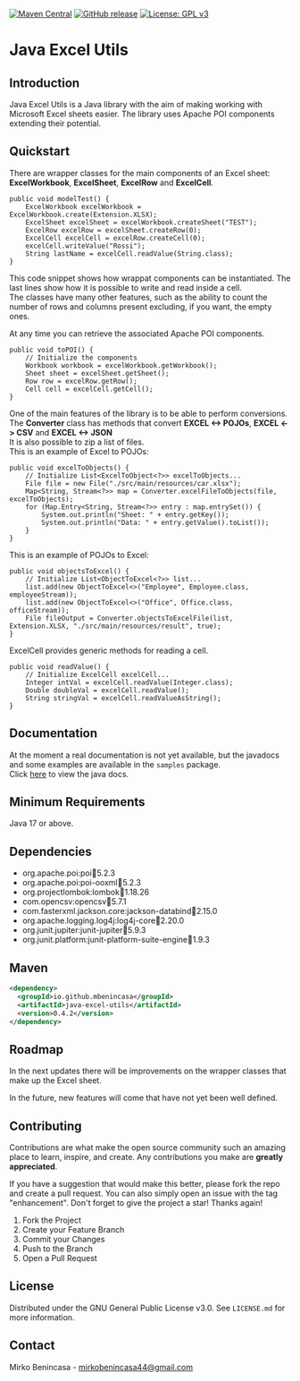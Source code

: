 [![Maven Central](https://img.shields.io/maven-central/v/io.github.mbenincasa/java-excel-utils.svg?label=Maven%20Central)](https://search.maven.org/search?q=g:%22io.github.mbenincasa%22%20AND%20a:%22java-excel-utils%22)
[![GitHub release](https://img.shields.io/github/release/MBenincasa/java-excel-utils)](https://github.com/MBenincasa/java-excel-utils/releases/)
[![License: GPL v3](https://img.shields.io/badge/License-GPLv3-blue.svg)](https://www.gnu.org/licenses/gpl-3.0)

# Java Excel Utils

## Introduction
Java Excel Utils is a Java library with the aim of making working with Microsoft Excel sheets easier. The library uses Apache POI components extending their potential.<br>

## Quickstart
There are wrapper classes for the main components of an Excel sheet: **ExcelWorkbook**, **ExcelSheet**, **ExcelRow** and **ExcelCell**.
```
public void modelTest() {
    ExcelWorkbook excelWorkbook = ExcelWorkbook.create(Extension.XLSX);
    ExcelSheet excelSheet = excelWorkbook.createSheet("TEST");
    ExcelRow excelRow = excelSheet.createRow(0);
    ExcelCell excelCell = excelRow.createCell(0);
    excelCell.writeValue("Rossi");
    String lastName = excelCell.readValue(String.class);
}
```

This code snippet shows how wrappat components can be instantiated. The last lines show how it is possible to write and read inside a cell.<br>
The classes have many other features, such as the ability to count the number of rows and columns present excluding, if you want, the empty ones.<p>
At any time you can retrieve the associated Apache POI components.

```
public void toPOI() {
    // Initialize the components
    Workbook workbook = excelWorkbook.getWorkbook();
    Sheet sheet = excelSheet.getSheet();
    Row row = excelRow.getRow();
    Cell cell = excelCell.getCell();
}
```

One of the main features of the library is to be able to perform conversions. The **Converter** class has methods that convert **EXCEL <-> POJOs**, **EXCEL <-> CSV** and **EXCEL <-> JSON**<br>
It is also possible to zip a list of files.<br>
This is an example of Excel to POJOs:
```
public void excelToObjects() {
    // Initialize List<ExcelToObject<?>> excelToObjects...
    File file = new File("./src/main/resources/car.xlsx");
    Map<String, Stream<?>> map = Converter.excelFileToObjects(file, excelToObjects);
    for (Map.Entry<String, Stream<?>> entry : map.entrySet()) {
        System.out.println("Sheet: " + entry.getKey());
        System.out.println("Data: " + entry.getValue().toList());
    }
}
```

This is an example of POJOs to Excel:
```
public void objectsToExcel() {
    // Initialize List<ObjectToExcel<?>> list...
    list.add(new ObjectToExcel<>("Employee", Employee.class, employeeStream));
    list.add(new ObjectToExcel<>("Office", Office.class, officeStream));
    File fileOutput = Converter.objectsToExcelFile(list, Extension.XLSX, "./src/main/resources/result", true);
}
```

ExcelCell provides generic methods for reading a cell.
```
public void readValue() {
    // Initialize ExcelCell excelCell...
    Integer intVal = excelCell.readValue(Integer.class);
    Double doubleVal = excelCell.readValue();
    String stringVal = excelCell.readValueAsString();
}
```

## Documentation
At the moment a real documentation is not yet available, but the javadocs and some examples are available in the `samples` package.<br>
Click [here](https://mbenincasa.github.io/java-excel-utils/) to view the java docs.

## Minimum Requirements
Java 17 or above.

## Dependencies
- org.apache.poi:poi:jar:5.2.3
- org.apache.poi:poi-ooxml:jar:5.2.3
- org.projectlombok:lombok:jar:1.18.26
- com.opencsv:opencsv:jar:5.7.1
- com.fasterxml.jackson.core:jackson-databind:jar:2.15.0
- org.apache.logging.log4j:log4j-core:jar:2.20.0
- org.junit.jupiter:junit-jupiter:jar:5.9.3
- org.junit.platform:junit-platform-suite-engine:jar:1.9.3

## Maven
```xml
<dependency>
  <groupId>io.github.mbenincasa</groupId>
  <artifactId>java-excel-utils</artifactId>
  <version>0.4.2</version>
</dependency>
```

## Roadmap
In the next updates there will be improvements on the wrapper classes that make up the Excel sheet.<p>
In the future, new features will come that have not yet been well defined.

## Contributing
Contributions are what make the open source community such an amazing place to learn, inspire, and create. Any contributions you make are **greatly appreciated**.

If you have a suggestion that would make this better, please fork the repo and create a pull request. You can also simply open an issue with the tag "enhancement".
Don't forget to give the project a star! Thanks again!
1. Fork the Project
2. Create your Feature Branch
3. Commit your Changes
4. Push to the Branch
5. Open a Pull Request

## License
Distributed under the GNU General Public License v3.0. See `LICENSE.md` for more information.

## Contact
Mirko Benincasa - mirkobenincasa44@gmail.com
